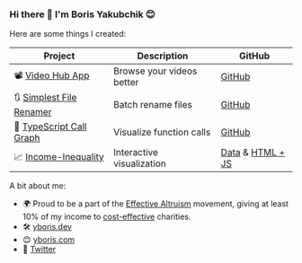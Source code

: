 ### Hi there 👋 I'm Boris Yakubchik 😊

Here are some things I created:

| Project | Description | GitHub |
| ------- | ----------- | ------ |
| 📽 [Video Hub App](https://videohubapp.com) | Browse your videos better | [GitHub](https://github.com/whyboris/Video-Hub-App) |
| 🔃 [Simplest File Renamer](https://yboris.dev/renamer/) | Batch rename files | [GitHub](https://github.com/whyboris/Simplest-File-Renamer) |
| 🥅 [TypeScript Call Graph](https://www.npmjs.com/package/typescript-call-graph) | Visualize function calls | [GitHub](https://github.com/whyboris/TypeScript-Call-Graph) |
| 📈 [Income-Inequality](https://income-inequality.info/) | Interactive visualization | [Data](https://github.com/whyboris/Global-Income-Distribution) & [HTML + JS](https://github.com/whyboris/income-inequality.info) |

A bit about me:

- 🌍 Proud to be a part of the [Effective Altruism](https://www.effectivealtruism.org/) movement, giving at least 10% of my income to [cost-effective](https://www.givewell.org/charities/top-charities) charities.
- 🛠 [yboris.dev](https://yboris.dev/) 
- 😊 [yboris.com](https://yboris.com/)
- 🐤 [Twitter](https://twitter.com/whyboris)
